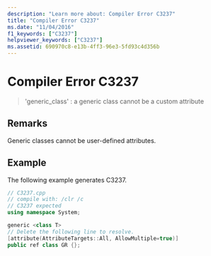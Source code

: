 ```yaml
---
description: "Learn more about: Compiler Error C3237"
title: "Compiler Error C3237"
ms.date: "11/04/2016"
f1_keywords: ["C3237"]
helpviewer_keywords: ["C3237"]
ms.assetid: 690970c8-e13b-4ff3-96e3-5fd93c4d356b
---
```

# Compiler Error C3237

> 'generic_class' : a generic class cannot be a custom attribute

## Remarks

Generic classes cannot be user-defined attributes.

## Example

The following example generates C3237.

```cpp
// C3237.cpp
// compile with: /clr /c
// C3237 expected
using namespace System;

generic <class T>
// Delete the following line to resolve.
[attribute(AttributeTargets::All, AllowMultiple=true)]
public ref class GR {};
```
